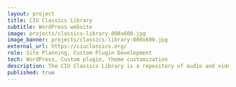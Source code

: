 ```yaml
---
layout: project
title: CIU Classics Library
subtitle: WordPress website
image: projects/classics-library-800x600.jpg
image_banner: projects/classics-library-800x600.jpg
external_url: https://ciuclassics.org/
role: Site Planning, Custom Plugin Development
tech: WordPress, Custom plugin, theme customization
description: The CIU Classics Library is a repository of audio and video resources from past and present CIU presidents, faculty, chapel speakers and alumni. Columbia International University is a non-denominational Christian university located in Columbia, SC.
published: true
---
```


<!-- ### Overview
 
### Concept

### Architecture

### Wireframes

### Mockups -->
